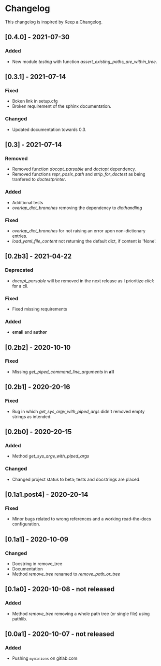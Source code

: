 # Changelog
This changelog is inspired by [Keep a Changelog](https://keepachangelog.com/en/1.0.0/).

## [0.4.0] - 2021-07-30
### Added
- New module *testing* with function *assert_existing_paths_are_within_tree*.

## [0.3.1] - 2021-07-14
### Fixed
- Boken link in setup.cfg
- Broken requirement of the sphinx documentation.

### Changed
- Updated documentation towards 0.3.

## [0.3] - 2021-07-14
### Removed
- Removed function *docopt_parsable* and *doctopt* dependency.
- Removed functions *repr_posix_path* and *strip_for_doctest* as being tranfered to
  *doctestprinter*.
  
### Added
- Additional tests
- *overlap_dict_branches* removing the dependency to *dicthandling*

### Fixed
- *overlap_dict_branches* for not raising an error upon non-dictionary entries.
- *load_yaml_file_content* not returning the default dict, if content is 'None'.

## [0.2b3] - 2021-04-22 
### Deprecated
- *docopt_parsable* will be removed in the next release
  as I prioritize *click* for a cli.
  
### Fixed
- Fixed missing requirements

### Added
- __email__ and __author__

## [0.2b2] - 2020-10-10 
### Fixed
- Missing *get_piped_command_line_arguments* in __all__

## [0.2b1] - 2020-20-16
### Fixed
- Bug in which *get_sys_argv_with_piped_args* didn't removed empty 
  strings as intended.

## [0.2b0] - 2020-20-15
### Added
- Method *get_sys_argv_with_piped_args*

### Changed
- Changed project status to beta; tests and docstrings are placed.

## [0.1a1.post4] - 2020-20-14
### Fixed
- Minor bugs related to wrong references and a working read-the-docs 
  configuration.

## [0.1a1] - 2020-10-09
### Changed
- Docstring in remove_tree
- Documentation
- Method *remove_tree* renamed to *remove_path_or_tree*

## [0.1a0] - 2020-10-08 - not released
### Added
- Method *remove_tree* removing a whole path tree (or single file) using 
  pathlib.

## [0.0a1] - 2020-10-07 - not released
### Added
- Pushing `myminions` on gitlab.com
